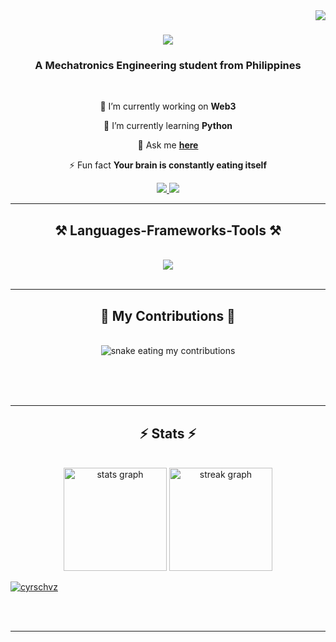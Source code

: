 <img align="right" src="https://visitor-badge.laobi.icu/badge?page_id=billyabante.billyabante" />

<h1 align="center">
    <img src="https://readme-typing-svg.herokuapp.com/?font=Righteous&size=35&center=true&vCenter=true&width=500&height=70&duration=4000&lines=Hello+World!+👋;+I'm+Billy+Abante!;" />
</h1>

<h3 align="center">A Mechatronics Engineering student from Philippines</h3>

<br/>

<div align="center">
 
 🔭 I’m currently working on **Web3**
 
 🌱 I’m currently learning **Python**

💬 Ask me **[here](https://github.com/billyabante/billyabante/issues)**

⚡ Fun fact **Your brain is constantly eating itself**

 </div>
 
<div align="center"> 
  <a href="mailto:billyabante@gmail.com">
    <img src="https://img.shields.io/badge/Gmail-333333?style=for-the-badge&logo=gmail&logoColor=red" />
  </a>
  <a href="https://linkedin.com/" target="_blank">
    <img src="https://img.shields.io/badge/LinkedIn-0077B5?style=for-the-badge&logo=linkedin&logoColor=white" target="_blank" />
  </a>
</div>

 <hr/>
 
<h2 align="center">⚒️ Languages-Frameworks-Tools ⚒️</h2>
<br/>
<div align="center">
    <img src="https://skillicons.dev/icons?i=python,vscode,github" />
   </div>

<br/>
<hr/>

<div align="center">
  <h2>🐍 My Contributions 🐍</h2>
  <br>
  <img alt="snake eating my contributions" src="https://raw.githubusercontent.com/billyabante/billyabante/output/github-contribution-grid-snake.svg" />
  
  <br/><br/><br/>
</div>

<hr/>

<h2 align="center">⚡ Stats ⚡</h2>
<br>
<div align="center">
  <img src="https://github-readme-stats.vercel.app/api?username=billyabante&hide_title=false&hide_rank=false&show_icons=true&include_all_commits=true&count_private=true&disable_animations=false&theme=dracula&locale=en&hide_border=false" height="165" alt="stats graph"  />
  <img src="https://streak-stats.demolab.com?user=billyabante&locale=en&mode=daily&theme=dracula&hide_border=false&border_radius=5&order=3" height="165" alt="streak graph"  />
</div>

<p align="left"> <a href="https://github.com/ryo-ma/github-profile-trophy"><img src="https://github-profile-trophy.vercel.app/?username=cyrschvz" alt="cyrschvz" /></a> </p>

<br/><br/>

<hr/>

<br/>

